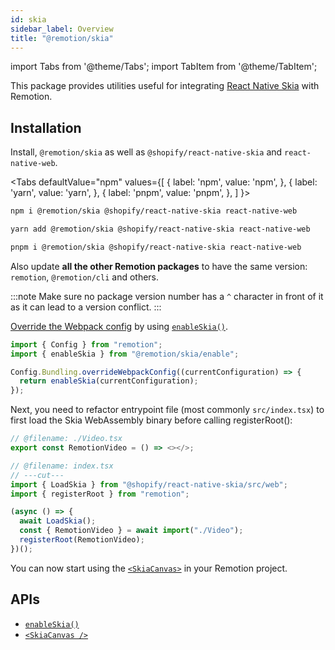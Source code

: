 ```yaml
---
id: skia
sidebar_label: Overview
title: "@remotion/skia"
---
```


import Tabs from '@theme/Tabs';
import TabItem from '@theme/TabItem';

This package provides utilities useful for integrating [React Native Skia](https://github.com/Shopify/react-native-skia) with Remotion.

## Installation

Install, `@remotion/skia` as well as `@shopify/react-native-skia` and `react-native-web`.

<Tabs
defaultValue="npm"
values={[
{ label: 'npm', value: 'npm', },
{ label: 'yarn', value: 'yarn', },
{ label: 'pnpm', value: 'pnpm', },
]
}>
<TabItem value="npm">

```bash
npm i @remotion/skia @shopify/react-native-skia react-native-web
```

  </TabItem>

  <TabItem value="yarn">

```bash
yarn add @remotion/skia @shopify/react-native-skia react-native-web
```

  </TabItem>

  <TabItem value="pnpm">

```bash
pnpm i @remotion/skia @shopify/react-native-skia react-native-web
```

  </TabItem>
</Tabs>

Also update **all the other Remotion packages** to have the same version: `remotion`, `@remotion/cli` and others.

:::note
Make sure no package version number has a `^` character in front of it as it can lead to a version conflict.
:::

[Override the Webpack config](/docs/webpack) by using [`enableSkia()`](/docs/skia/enable-skia).

```ts twoslash title="remotion.config.ts"
import { Config } from "remotion";
import { enableSkia } from "@remotion/skia/enable";

Config.Bundling.overrideWebpackConfig((currentConfiguration) => {
  return enableSkia(currentConfiguration);
});
```

Next, you need to refactor entrypoint file (most commonly `src/index.tsx`) to first load the Skia WebAssembly binary before calling registerRoot():

```ts twoslash title="src/index.tsx"
// @filename: ./Video.tsx
export const RemotionVideo = () => <></>;

// @filename: index.tsx
// ---cut---
import { LoadSkia } from "@shopify/react-native-skia/src/web";
import { registerRoot } from "remotion";

(async () => {
  await LoadSkia();
  const { RemotionVideo } = await import("./Video");
  registerRoot(RemotionVideo);
})();
```

You can now start using the [`<SkiaCanvas>`](/docs/skia/skia-canvas) in your Remotion project.

## APIs

- [`enableSkia()`](/docs/skia/enable-skia)
- [`<SkiaCanvas />`](/docs/skia/skia-canvas)
